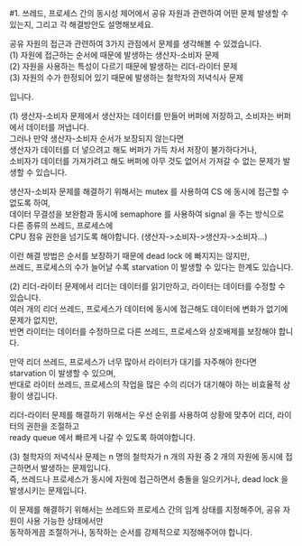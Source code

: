 #1. 쓰레드, 프로세스 간의 동시성 제어에서 공유 자원과 관련하여 어떤 문제 발생할 수 있는지, 그리고 각 해결방안도 설명해보세요.  

공유 자원의 접근과 관련하여 3가지 관점에서 문제를 생각해볼 수 있겠습니다.  
(1) 자원에 접근하는 순서에 때문에 발생하는 생산자-소비자 문제  
(2) 자원을 사용하는 특성이 다르기 때문에 발생하는 리더-라이터 문제  
(3) 자원의 수가 한정되어 있기 때문에 발생하는 철학자의 저녁식사 문제  

입니다.  

(1) 생산자-소비자 문제에서 생산자는 데이터를 만들어 버퍼에 저장하고, 소비자는 버퍼에서 데이터를 꺼냅니다.  
그러나 만약 생산자-소비자 순서가 보장되지 않는다면   
생산자가 데이터를 더 넣으려고 해도 버퍼가 가득 차서 저장이 불가하다거나,   
소비자가 데이터를 가져가려고 해도 버퍼에 아무 것도 없어서 가져갈 수 없는 문제가 발생할 수 있습니다.  

생산자-소비자 문제를 해결하기 위해서는 mutex 를 사용하여 CS 에 동시에 접근할 수 없도록 하여,  
데이터 무결성을 보완함과 동시에 semaphore 를 사용하여 signal 을 주는 방식으로 다른 종류의 쓰레드, 프로세스에  
CPU 점유 권한을 넘기도록 해야합니다. (생산자->소비자->생산자->소비자...)  

이런 해결 방법은 순서를 보장하기 때문에 dead lock 에 빠지지는 않지만,   
쓰레드, 프로세스의 수가 늘어날 수록 starvation 이 발생할 수 있다는 한계도 있습니다.  

(2) 리더-라이터 문제에서 리더는 데이터를 읽기만하고, 라이터는 데이터를 수정할 수 있습니다.  
여러 개의 리더 쓰레드, 프로세스가 데이터에 동시에 접근해도 데이터에 변화가 없기에 문제가 없지만,   
반면 라이터는 데이터를 수정하므로 다른 쓰레드, 프로세스와 상호배제를 보장해야 합니다.  

만약 리더 쓰레드, 프로세스가 너무 많아서 라이터가 대기를 자주해야 한다면 starvation 이 발생할 수 있으며,  
반대로 라이터 쓰레드, 프로세스의 작업을 많은 수의 리더가 대기해야 하는 비효율적 상황이 생깁니다.  

리더-라이터 문제를 해결하기 위해서는 우선 순위를 사용하여 상황에 맞추어 리더, 라이터의 권한을 조절하고  
ready queue 에서 빠르게 나갈 수 있도록 하여야합니다.  

(3) 철학자의 저녁식사 문제는 n 명의 철학자가 n 개의 자원 중 2 개의 자원에 동시에 접근하면서 발생하는 문제입니다.  
즉, 쓰레드나 프로세스가 동시에 자원에 접근하면서 충돌을 일으키거나, dead lock 을 발생시키는 문제입니다.  

이 문제를 해결하기 위해서는 쓰레드와 프로세스 간의 임계 상태를 지정해주어, 공유 자원이 사용 가능한 상태에서만  
동작하게끔 조절하거나, 동작하는 순서를 강제적으로 지정해주어야 합니다.  
